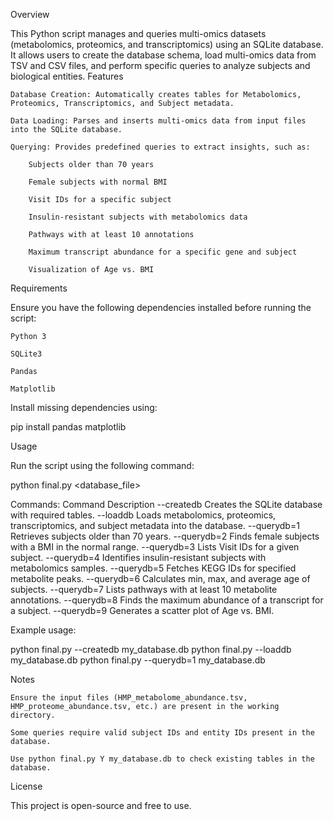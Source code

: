 Overview

This Python script manages and queries multi-omics datasets (metabolomics, proteomics, and transcriptomics) using an SQLite database. It allows users to create the database schema, load multi-omics data from TSV and CSV files, and perform specific queries to analyze subjects and biological entities.
Features

    Database Creation: Automatically creates tables for Metabolomics, Proteomics, Transcriptomics, and Subject metadata.

    Data Loading: Parses and inserts multi-omics data from input files into the SQLite database.

    Querying: Provides predefined queries to extract insights, such as:

        Subjects older than 70 years

        Female subjects with normal BMI

        Visit IDs for a specific subject

        Insulin-resistant subjects with metabolomics data

        Pathways with at least 10 annotations

        Maximum transcript abundance for a specific gene and subject

        Visualization of Age vs. BMI

Requirements

Ensure you have the following dependencies installed before running the script:

    Python 3

    SQLite3

    Pandas

    Matplotlib

Install missing dependencies using:

pip install pandas matplotlib

Usage

Run the script using the following command:

python final.py <command> <database_file>

Commands:
Command	Description
--createdb	Creates the SQLite database with required tables.
--loaddb	Loads metabolomics, proteomics, transcriptomics, and subject metadata into the database.
--querydb=1	Retrieves subjects older than 70 years.
--querydb=2	Finds female subjects with a BMI in the normal range.
--querydb=3	Lists Visit IDs for a given subject.
--querydb=4	Identifies insulin-resistant subjects with metabolomics samples.
--querydb=5	Fetches KEGG IDs for specified metabolite peaks.
--querydb=6	Calculates min, max, and average age of subjects.
--querydb=7	Lists pathways with at least 10 metabolite annotations.
--querydb=8	Finds the maximum abundance of a transcript for a subject.
--querydb=9	Generates a scatter plot of Age vs. BMI.

Example usage:

python final.py --createdb my_database.db
python final.py --loaddb my_database.db
python final.py --querydb=1 my_database.db

Notes

    Ensure the input files (HMP_metabolome_abundance.tsv, HMP_proteome_abundance.tsv, etc.) are present in the working directory.

    Some queries require valid subject IDs and entity IDs present in the database.

    Use python final.py Y my_database.db to check existing tables in the database.

License

This project is open-source and free to use.
